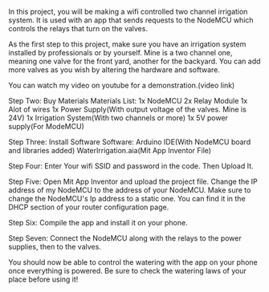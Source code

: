 In this project, you will be making a wifi controlled two channel irrigation system. It is used with an app that sends requests to the NodeMCU which controls the relays that turn on the valves.

As the first step to this project, make sure you have an irrigation system installed by professionals or by yourself. Mine is a two channel one, meaning one valve for the front yard, another for the backyard. You can add more valves as you wish by altering the hardware and software.

You can watch my video on youtube for a demonstration.(video link)

Step Two:
Buy Materials
Materials List:
1x NodeMCU
2x Relay Module
1x Alot of wires
1x Power Supply(With output voltage of the valves. Mine is 24V)
1x Irrigation System(With two channels or more)
1x 5V power supply(For ModeMCU)

Step Three:
Install Software
Software:
Arduino IDE(With NodeMCU board and libraries added)
WaterIrrigation.aia(Mit App Inventor File)

Step Four:
Enter Your wifi SSID and password in the code. Then Upload It.

Step Five:
Open Mit App Inventor and upload the project file. Change the IP address of my NodeMCU to the address of your NodeMCU. Make sure to change the NodeMCU's Ip address to a static one. You can find it in the DHCP section of your router configuration page.

Step Six:
Compile the app and install it on your phone.

Step Seven:
Connect the NodeMCU along with the relays to the power supplies, then to the valves.

You should now be able to control the watering with the app on your phone once everything is powered.
Be sure to check the watering laws of your place before using it!
